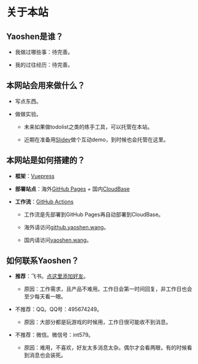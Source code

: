 # 关于本站

## Yaoshen是谁？

- 我做过哪些事：待完善。

- 我的过往经历：待完善。

## 本网站会用来做什么？

- 写点东西。

- 做做实验。
    - 未来如果做todolist之类的练手工具，可以托管在本站。

    - 近期在准备用[Slidev](https://sli.dev)做个互动demo，到时候也会托管在这里。

## 本网站是如何搭建的？

- **框架**：[Vuepress](https://v2.vuepress.vuejs.org/) 

- **部署站点**：海外[GitHub Pages](https://pages.github.com/) + 国内[CloudBase](https://cloudbase.net/?site=vuepress)

- **工作流**：[GitHub Actions](https://github.com/features/actions)

    - 工作流是先部署到GitHub Pages再自动部署到CloudBase。

    - 海外请访问[github.yaoshen.wang](https://github.yaoshen.wang)。

    - 国内请访问[yaoshen.wang](https://yaoshen.wang)。

## 如何联系Yaoshen？

- **推荐**：飞书。[点这里添加好友](https://www.feishu.cn/invitation/page/add_contact/?token=2f5k1b18-cac3-4ba2-ba99-fd8f1a7319fe&amp;unique_id=cvGrm2bZDQ3YvD6CUx3tig==)。

    - 原因：工作需求，且产品不难用。工作日会第一时间回复，非工作日也会至少每天看一眼。

- 不推荐：QQ。QQ号：495674249。

    - 原因：大部分都是玩游戏的时候用，工作日很可能收不到消息。

- 不推荐：微信。微信号：int579。

    - 原因：难用，不喜欢，好友太多消息太杂。偶尔才会看两眼，有的时候看到消息也会装死。